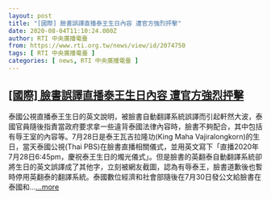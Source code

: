 ```yaml
---
layout: post
title: "[國際] 臉書誤譯直播泰王生日內容 遭官方強烈抨擊"
date: 2020-08-04T11:10:24.000Z
author: RTI 中央廣播電臺
from: https://www.rti.org.tw/news/view/id/2074750
tags: [ RTI 中央廣播電臺 ]
categories: [ news, RTI 中央廣播電臺 ]
---
```

<!--1596539424000-->
[[國際] 臉書誤譯直播泰王生日內容 遭官方強烈抨擊](https://www.rti.org.tw/news/view/id/2074750)
------

<div>
泰國公視直播泰王生日的英文說明，被臉書自動翻譯系統誤譯而引起軒然大波，泰國官員隨後指責當政府要求拿一些違背泰國法律內容時，臉書不夠配合，其中包括有辱王室的內容等。7月28日是泰王瓦吉拉隆功(King Maha Vajiralongkorn)的生日，當天泰國公視(Thai PBS)在臉書直播相關儀式，並用英文寫下「直播2020年7月28日6:45pm，慶祝泰王生日的燭光儀式」。但是臉書的英翻泰自動翻譯系統卻將生日的英文誤譯成了其他字，立刻被網友截圖，認為有辱泰王，臉書道歉後也暫時停用英翻泰的翻譯系統。泰國數位經濟和社會部隨後在7月30日發公文給臉書在泰國和...<a target="_blank" href="https://www.rti.org.tw/news/view/id/2074750">...more</a>
</div>
